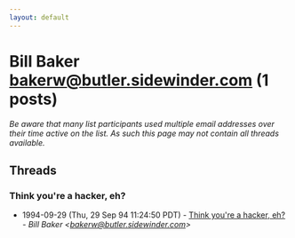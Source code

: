 ```yaml
---
layout: default
---
```


# Bill Baker <bakerw@butler.sidewinder.com> (1 posts)

_Be aware that many list participants used multiple email addresses over their time active on the list. As such this page may not contain all threads available._

## Threads

### Think you're a hacker, eh?
+ 1994-09-29 (Thu, 29 Sep 94 11:24:50 PDT) - [Think you're a hacker, eh?](/archive/1994/09/e04e597cb3590f860b16ecf24c028f331dddcf6d9e9f4f943933465c8b901788) - _Bill Baker \<bakerw@butler.sidewinder.com\>_


